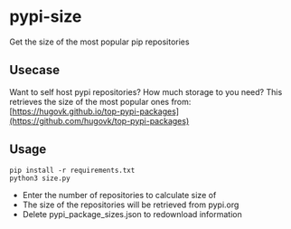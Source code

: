 # pypi-size

Get the size of the most popular pip repositories

## Usecase

Want to self host pypi repositories? How much storage to you need?
This retrieves the size of the most popular ones from: [https://hugovk.github.io/top-pypi-packages](https://github.com/hugovk/top-pypi-packages)

## Usage

````
pip install -r requirements.txt
python3 size.py
````

- Enter the number of repositories to calculate size of
- The size of the repositories will be retrieved from pypi.org
- Delete pypi_package_sizes.json to redownload information
